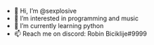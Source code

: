 - 👋 Hi, I’m @sexplosive
- 👀 I’m interested in programming and music
- 🌱 I’m currently learning python
- 📫 Reach me on discord: Robin Biciklije#9999
